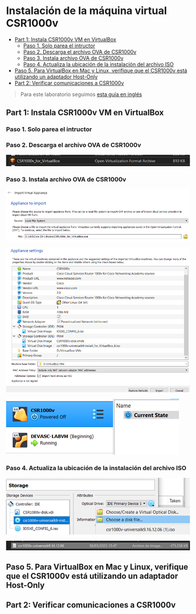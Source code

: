 # Instalación de la máquina virtual CSR1000v <!-- omit in toc -->

- [Part 1: Instala CSR1000v VM en VirtualBox](#part-1-instala-csr1000v-vm-en-virtualbox)
  - [Paso 1. Solo parea el intructor](#paso-1-solo-parea-el-intructor)
  - [Paso 2. Descarga el archivo OVA de CSR1000v](#paso-2-descarga-el-archivo-ova-de-csr1000v)
  - [Paso 3. Instala archivo OVA de CSR1000v](#paso-3-instala-archivo-ova-de-csr1000v)
  - [Paso 4. Actualiza la ubicación de la instalación del archivo ISO](#paso-4-actualiza-la-ubicación-de-la-instalación-del-archivo-iso)
- [Paso 5. Para VirtualBox en Mac y Linux, verifique que el CSR1000v está utilizando un adaptador Host-Only](#paso-5-para-virtualbox-en-mac-y-linux-verifique-que-el-csr1000v-está-utilizando-un-adaptador-host-only)
- [Part 2: Verificar comunicaciones a CSR1000v](#part-2-verificar-comunicaciones-a-csr1000v)

> Para este laboratorio seguimos [esta guía en inglés](https://www.studocu.com/es-mx/document/universidad-nacional-autonoma-de-mexico/ingles/763-lab-automated-testing-using-pyats-and-genie/24191508)

## Part 1: Instala CSR1000v VM en VirtualBox

### Paso 1. Solo parea el intructor

### Paso 2. Descarga el archivo OVA de CSR1000v

![](sources/2023-04-26-22-16-28.png)

### Paso 3. Instala archivo OVA de CSR1000v

![](sources/2023-04-26-22-19-42.png)

![](sources/2023-04-26-22-21-53.png)

![](sources/2023-04-26-22-22-43.png)

### Paso 4. Actualiza la ubicación de la instalación del archivo ISO

![](sources/2023-04-26-22-29-12.png)

![](sources/2023-04-26-22-29-53.png)

## Paso 5. Para VirtualBox en Mac y Linux, verifique que el CSR1000v está utilizando un adaptador Host-Only




## Part 2: Verificar comunicaciones a CSR1000v

